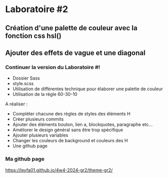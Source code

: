 # Laboratoire #2
## Création d'une palette de couleur avec la fonction css hsl()
## Ajouter des effets de vague et une diagonal

### Continuer la version du Laboratoire #!
- Dossier Sass
- style.scss
- Utilisation de différentes technique pour élaborer une palette de couleur
- Utilisation de la règle 60-30-10



A réaliser :
- Compléter chacune des règles de styles des éléments H
- Créer plusieurs commits
- Ajouter des éléments bouton, lien a, blockquotes, paragraphe etc...
- Améliorer le design général sans être trop spécifique
- Ajouter plusieurs variables
- Changer les couleurs de background et couleurs des H
- Une github page 

### Ma github page
https://leyfa01.github.io/4w4-2024-gr2/theme-gr2/

